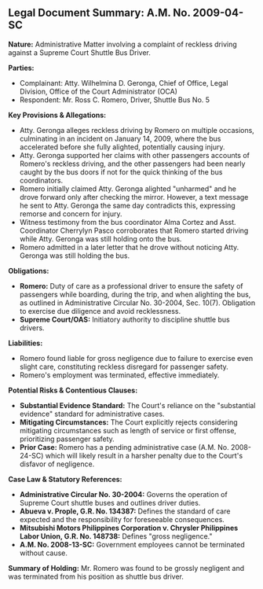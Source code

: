 ## Legal Document Summary: A.M. No. 2009-04-SC

**Nature:** Administrative Matter involving a complaint of reckless driving against a Supreme Court Shuttle Bus Driver.

**Parties:**

*   Complainant: Atty. Wilhelmina D. Geronga, Chief of Office, Legal Division, Office of the Court Administrator (OCA)
*   Respondent: Mr. Ross C. Romero, Driver, Shuttle Bus No. 5

**Key Provisions & Allegations:**

*   Atty. Geronga alleges reckless driving by Romero on multiple occasions, culminating in an incident on January 14, 2009, where the bus accelerated before she fully alighted, potentially causing injury.
*   Atty. Geronga supported her claims with other passengers accounts of Romero's reckless driving, and the other passengers had been nearly caught by the bus doors if not for the quick thinking of the bus coordinators.
*   Romero initially claimed Atty. Geronga alighted "unharmed" and he drove forward only after checking the mirror. However, a text message he sent to Atty. Geronga the same day contradicts this, expressing remorse and concern for injury.
*   Witness testimony from the bus coordinator Alma Cortez and Asst. Coordinator Cherrylyn Pasco corroborates that Romero started driving while Atty. Geronga was still holding onto the bus.
*   Romero admitted in a later letter that he drove without noticing Atty. Geronga was still holding the bus.

**Obligations:**

*   **Romero:** Duty of care as a professional driver to ensure the safety of passengers while boarding, during the trip, and when alighting the bus, as outlined in Administrative Circular No. 30-2004, Sec. 10(7). Obligation to exercise due diligence and avoid recklessness.
*   **Supreme Court/OAS:** Initiatory authority to discipline shuttle bus drivers.

**Liabilities:**

*   Romero found liable for gross negligence due to failure to exercise even slight care, constituting reckless disregard for passenger safety.
*   Romero's employment was terminated, effective immediately.

**Potential Risks & Contentious Clauses:**

*   **Substantial Evidence Standard:** The Court's reliance on the "substantial evidence" standard for administrative cases.
*   **Mitigating Circumstances:** The Court explicitly rejects considering mitigating circumstances such as length of service or first offense, prioritizing passenger safety.
*   **Prior Case:** Romero has a pending administrative case (A.M. No. 2008-24-SC) which will likely result in a harsher penalty due to the Court's disfavor of negligence.

**Case Law & Statutory References:**

*   **Administrative Circular No. 30-2004:** Governs the operation of Supreme Court shuttle buses and outlines driver duties.
*   **Abueva v. Prople, G.R. No. 134387:** Defines the standard of care expected and the responsibility for foreseeable consequences.
*   **Mitsubishi Motors Philippines Corporation v. Chrysler Philippines Labor Union, G.R. No. 148738:** Defines "gross negligence."
*   **A.M. No. 2008-13-SC:** Government employees cannot be terminated without cause.

**Summary of Holding:**
Mr. Romero was found to be grossly negligent and was terminated from his position as shuttle bus driver.
